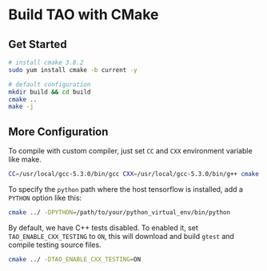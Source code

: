 # Build TAO with CMake

## Get Started
```bash
# install cmake 3.8.2
sudo yum install cmake -b current -y

# default configuration
mkdir build && cd build
cmake ..
make -j
```

## More Configuration

To compile with custom compiler, just set `CC` and `CXX` environment variable like make.

```bash
CC=/usr/local/gcc-5.3.0/bin/gcc CXX=/usr/local/gcc-5.3.0/bin/g++ cmake ../
```
To specify the `python` path where the host tensorflow is installed, add a `PYTHON` option like this:

```bash
cmake ../ -DPYTHON=/path/to/your/python_virtual_env/bin/python
```

By default, we have C++ tests disabled. To enabled it, set `TAO_ENABLE_CXX_TESTING` to `ON`, this will download and build `gtest` and compile testing source files.

```bash
cmake ../ -DTAO_ENABLE_CXX_TESTING=ON
```